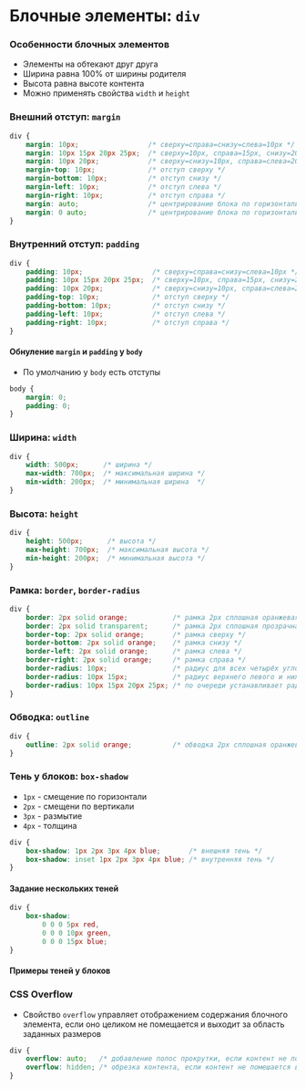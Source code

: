 # Блочные элементы: `div`


<!-- xxxxxxxxxxxxxxxxxxxxxxxxxxxxxxxxxxxxxxxxxxxxxxxxxxxxxxx -->
### Особенности блочных элементов
<!-- xxxxxxxxxxxxxxxxxxxxxxxxxxxxxxxxxxxxxxxxxxxxxxxxxxxxxxx -->
- Элементы на обтекают друг друга
- Ширина равна 100% от ширины родителя
- Высота равна высоте контента
- Можно применять свойства `width` и `height`


<!-- xxxxxxxxxxxxxxxxxxxxxxxxxxxxxxxxxxxxxxxxxxxxxxxxxxxxxxx -->
### Внешний отступ: `margin`
<!-- xxxxxxxxxxxxxxxxxxxxxxxxxxxxxxxxxxxxxxxxxxxxxxxxxxxxxxx -->
```css
div {
	margin: 10px;                 /* сверху=справа=снизу=слева=10px */
	margin: 10px 15px 20px 25px;  /* сверху=10px, справа=15px, снизу=20px, слева=25px */
	margin: 10px 20px;            /* сверху=снизу=10px, справа=слева=20px */
	margin-top: 10px;             /* отступ сверху */
	margin-bottom: 10px;          /* отступ снизу */
	margin-left: 10px;            /* отступ слева */
	margin-right: 10px;           /* отступ справа */
	margin: auto;                 /* центрирование блока по горизонтали */
	margin: 0 auto;               /* центрирование блока по горизонтали и задание отступа сверху и снизу=0 */
}
```


<!-- xxxxxxxxxxxxxxxxxxxxxxxxxxxxxxxxxxxxxxxxxxxxxxxxxxxxxxx -->
### Внутренний отступ: `padding`
<!-- xxxxxxxxxxxxxxxxxxxxxxxxxxxxxxxxxxxxxxxxxxxxxxxxxxxxxxx -->
```css
div {
	padding: 10px;                 /* сверху=справа=снизу=слева=10px */
	padding: 10px 15px 20px 25px;  /* сверху=10px, справа=15px, снизу=20px, слева=25px */
	padding: 10px 20px;            /* сверху=снизу=10px, справа=слева=20px */
	padding-top: 10px;             /* отступ сверху */
	padding-bottom: 10px;          /* отступ снизу */
	padding-left: 10px;            /* отступ слева */
	padding-right: 10px;           /* отступ справа */
}
```

<!------------------------------------------------------------->
#### Обнуление `margin` и `padding` у `body`
<!------------------------------------------------------------->
- По умолчанию у `body` есть отступы

```css
body { 
	margin: 0; 
	padding: 0; 
}
```


<!-- xxxxxxxxxxxxxxxxxxxxxxxxxxxxxxxxxxxxxxxxxxxxxxxxxxxxxxx -->
### Ширина: `width`
<!-- xxxxxxxxxxxxxxxxxxxxxxxxxxxxxxxxxxxxxxxxxxxxxxxxxxxxxxx -->
```css
div {
	width: 500px;      /* ширина */
	max-width: 700px;  /* максимальная ширина */
	min-width: 200px;  /* минимальная ширина  */
}
```


<!-- xxxxxxxxxxxxxxxxxxxxxxxxxxxxxxxxxxxxxxxxxxxxxxxxxxxxxxx -->
### Высота: `height`
<!-- xxxxxxxxxxxxxxxxxxxxxxxxxxxxxxxxxxxxxxxxxxxxxxxxxxxxxxx -->
```css
div {
	height: 500px;      /* высота */
	max-height: 700px;  /* максимальная высота */
	min-height: 200px;  /* минимальная высота */
}
```


<!-- xxxxxxxxxxxxxxxxxxxxxxxxxxxxxxxxxxxxxxxxxxxxxxxxxxxxxxx -->
### Рамка: `border`, `border-radius`
<!-- xxxxxxxxxxxxxxxxxxxxxxxxxxxxxxxxxxxxxxxxxxxxxxxxxxxxxxx -->
```css
div {
	border: 2px solid orange;           /* рамка 2px сплошная оранжевая */
	border: 2px solid transparent;      /* рамка 2px сплошная прозрачная */
	border-top: 2px solid orange;       /* рамка сверху */
	border-bottom: 2px solid orange;    /* рамка снизу */
	border-left: 2px solid orange;      /* рамка слева */
	border-right: 2px solid orange;     /* рамка справа */
	border-radius: 10px;                /* радиус для всех четырёх углов */
	border-radius: 10px 15px;           /* радиус верхнего левого и нижнего правого уголков = 10px, верхнего правого и нижнего левого углов = 15px; */
	border-radius: 10px 15px 20px 25px; /* по очереди устанавливает радиус для верхнего левого, верхнего правого, нижнего правого и нижнего левого углов */
}
```


<!-- xxxxxxxxxxxxxxxxxxxxxxxxxxxxxxxxxxxxxxxxxxxxxxxxxxxxxxx -->
### Обводка: `outline`
<!-- xxxxxxxxxxxxxxxxxxxxxxxxxxxxxxxxxxxxxxxxxxxxxxxxxxxxxxx -->
```css
div {
	outline: 2px solid orange;          /* обводка 2px сплошная оранжевая */
}
```


<!-- xxxxxxxxxxxxxxxxxxxxxxxxxxxxxxxxxxxxxxxxxxxxxxxxxxxxxxx -->
### Тень у блоков: `box-shadow`
<!-- xxxxxxxxxxxxxxxxxxxxxxxxxxxxxxxxxxxxxxxxxxxxxxxxxxxxxxx -->
- `1px` - смещение по горизонтали
- `2px` - смещени по вертикали
- `3px` - размытие
- `4px` - толщина

```css
div {
	box-shadow: 1px 2px 3px 4px blue;       /* внешняя тень */
	box-shadow: inset 1px 2px 3px 4px blue; /* внутренняя тень */
}
```

<!------------------------------------------------------------->
#### Задание нескольких теней
<!------------------------------------------------------------->
```css
div {
	box-shadow:
	    0 0 0 5px red,
	    0 0 0 10px green,
	    0 0 0 15px blue;
}
```

<!------------------------------------------------------------->
#### Примеры теней у блоков
<!------------------------------------------------------------->
<v-iframe
    height="350"
    src="https://codepen.io/Sergeenkov/embed/pYypGp?height=265&theme-id=default&default-tab=html,result"
/>


<!-- xxxxxxxxxxxxxxxxxxxxxxxxxxxxxxxxxxxxxxxxxxxxxxxxxxxxxxx -->
### CSS Overflow
<!-- xxxxxxxxxxxxxxxxxxxxxxxxxxxxxxxxxxxxxxxxxxxxxxxxxxxxxxx -->
- Свойство `overflow` управляет отображением содержания блочного элемента, если оно целиком не помещается и выходит за область заданных размеров

```css
div {
	overflow: auto;   /* добавление полос прокрутки, если контент не помешается в блок */
	overflow: hidden; /* обрезка контента, если контент не помешается в блок */
}
```
